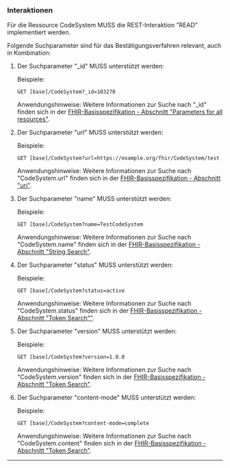 ### Interaktionen

Für die Ressource CodeSystem MUSS die REST-Interaktion "READ" implementiert werden.

Folgende Suchparameter sind für das Bestätigungsverfahren relevant, auch in Kombination:

1. Der Suchparameter "_id" MUSS unterstützt werden:

    Beispiele:

    ```GET [base]/CodeSystem?_id=103270```

    Anwendungshinweise: Weitere Informationen zur Suche nach "_id" finden sich in der [FHIR-Basisspezifikation - Abschnitt "Parameters for all resources"](https://hl7.org/fhir/R4/search.html#all).

1. Der Suchparameter "url" MUSS unterstützt werden:

    Beispiele:

    ```GET [base]/CodeSystem?url=https://example.org/fhir/CodeSystem/test```

    Anwendungshinweise: Weitere Informationen zur Suche nach "CodeSystem.url" finden sich in der [FHIR-Basisspezifikation - Abschnitt "uri"](https://www.hl7.org/fhir/search.html#uri).

1. Der Suchparameter "name" MUSS unterstützt werden:

    Beispiele:

    ```GET [base]/CodeSystem?name=TestCodeSystem```

    Anwendungshinweise: Weitere Informationen zur Suche nach "CodeSystem.name" finden sich in der [FHIR-Basisspezifikation - Abschnitt "String Search"](https://hl7.org/fhir/R4/search.html#string).

1. Der Suchparameter "status" MUSS unterstützt werden:

    Beispiele:

    ```GET [base]/CodeSystem?status=active```

    Anwendungshinweise: Weitere Informationen zur Suche nach "CodeSystem.status" finden sich in der [FHIR-Basisspezifikation - Abschnitt "Token Search""](https://hl7.org/fhir/R4/search.html#token).


1. Der Suchparameter "version" MUSS unterstützt werden:

    Beispiele:

    ```GET [base]/CodeSystem?version=1.0.0```

    Anwendungshinweise: Weitere Informationen zur Suche nach "CodeSystem.version" finden sich in der [FHIR-Basisspezifikation - Abschnitt "Token Search"](https://hl7.org/fhir/R4/search.html#token).

1. Der Suchparameter "content-mode" MUSS unterstützt werden:

    Beispiele:

    ```GET [base]/CodeSystem?content-mode=complete```

    Anwendungshinweise: Weitere Informationen zur Suche nach "CodeSystem.content" finden sich in der [FHIR-Basisspezifikation - Abschnitt "Token Search"](https://hl7.org/fhir/R4/search.html#token).

---